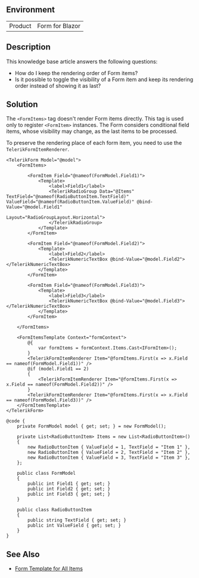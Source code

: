 
## Environment
<table>
<tbody>
<tr>
<td>Product</td>
<td>Form for Blazor</td>
</tr>
</tbody>
</table>

## Description

This knowledge base article answers the following questions:

* How do I keep the rendering order of Form items?
* Is it possible to toggle the visibility of a Form item and keep its rendering order instead of showing it as last?

## Solution

The `<FormItems>` tag doesn't render Form items directly. This tag is used only to register `<FormItem>` instances. The Form considers conditional field items, whose visibility may change, as the last items to be processed.

To preserve the rendering place of each form item, you need to use the `TelerikFormItemRenderer`.

````RAZOR
<TelerikForm Model="@model">
    <FormItems>

        <FormItem Field="@nameof(FormModel.Field1)">
            <Template>
                <label>Field1</label>
                <TelerikRadioGroup Data="@Items" TextField="@nameof(RadioButtonItem.TextField)" ValueField="@nameof(RadioButtonItem.ValueField)" @bind-Value="@model.Field1"
                                   Layout="RadioGroupLayout.Horizontal">
                </TelerikRadioGroup>
            </Template>
        </FormItem>

        <FormItem Field="@nameof(FormModel.Field2)">
            <Template>
                <label>Field2</label>
                <TelerikNumericTextBox @bind-Value="@model.Field2"></TelerikNumericTextBox>
            </Template>
        </FormItem>

        <FormItem Field="@nameof(FormModel.Field3)">
            <Template>
                <label>Field3</label>
                <TelerikNumericTextBox @bind-Value="@model.Field3"></TelerikNumericTextBox>
            </Template>
        </FormItem>

    </FormItems>

    <FormItemsTemplate Context="formContext">
        @{
            var formItems = formContext.Items.Cast<IFormItem>();
        }
        <TelerikFormItemRenderer Item="@formItems.First(x => x.Field == nameof(FormModel.Field1))" />
        @if (model.Field1 == 2)
        {
            <TelerikFormItemRenderer Item="@formItems.First(x => x.Field == nameof(FormModel.Field2))" />
        }
        <TelerikFormItemRenderer Item="@formItems.First(x => x.Field == nameof(FormModel.Field3))" />
    </FormItemsTemplate>
</TelerikForm>

@code {
    private FormModel model { get; set; } = new FormModel();

    private List<RadioButtonItem> Items = new List<RadioButtonItem>()
    {
        new RadioButtonItem { ValueField = 1, TextField = "Item 1" },
        new RadioButtonItem { ValueField = 2, TextField = "Item 2" },
        new RadioButtonItem { ValueField = 3, TextField = "Item 3" },
    };

    public class FormModel
    {
        public int Field1 { get; set; }
        public int Field2 { get; set; }
        public int Field3 { get; set; }
    }

    public class RadioButtonItem
    {
        public string TextField { get; set; }
        public int ValueField { get; set; }
    }
}
````

## See Also

* [Form Template for All Items](slug:form-formitems-formitemstemplate)